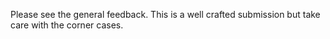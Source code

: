 Please see the general feedback. This is a well crafted submission but take care with the corner cases.
